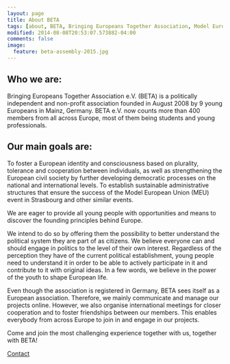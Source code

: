 ```yaml
---
layout: page
title: About BETA
tags: [about, BETA, Bringing Europeans Together Association, Model European Union, Conference, European Union]
modified: 2014-08-08T20:53:07.573882-04:00
comments: false
image:
  feature: beta-assembly-2015.jpg
---
```


## Who we are:

Bringing Europeans Together Association e.V. (BETA) is a politically independent and non-profit association founded in August 2008 by 9 young Europeans in Mainz, Germany. 
BETA e.V. now counts more than 400 members from all across Europe, most of them being students and young professionals.

## Our main goals are:

To foster a European identity and consciousness based on plurality, tolerance and cooperation between individuals, as well as strengthening the European civil society by further developing democratic processes on the national and international levels.
To establish sustainable administrative structures that ensure the success of the Model European Union (MEU) event in Strasbourg and other similar events.

We are eager to provide all young people with opportunities and means to discover the founding principles behind Europe.

We intend to do so by offering them the possibility to better understand the political system they are part of as citizens. We believe everyone can and should engage in politics to the level of their own interest. Regardless of the perception they have of the current political establishment, young people need to understand it in order to be able to actively participate in it and contribute to it with original ideas. In a few words, we believe in the power of the youth to shape European life.

Even though the association is registered in Germany, BETA sees itself as a European association. Therefore, we mainly communicate and manage our projects online. However, we also organise international meetings for closer cooperation and to foster friendships between our members.  This enables everybody from across Europe to join in and engage in our projects.

Come and join the most challenging experience together with us, together with BETA!



<a markdown="0" href="{{ site.url }}/contact" class="btn">Contact</a>
